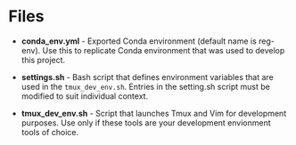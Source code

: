 # Files

- <b>conda_env.yml</b> - Exported Conda environment (default name is reg-env). Use this to replicate Conda environment that was used to
  develop this project.

- <b>settings.sh</b> - Bash script that defines environment variables that are used in the `tmux_dev_env.sh`. Entries in the setting.sh
  script must be modified to suit individual context.

- <b>tmux_dev_env.sh</b> - Script that launches Tmux and Vim for development purposes. Use only if these tools are your development
  envionment tools of choice.
